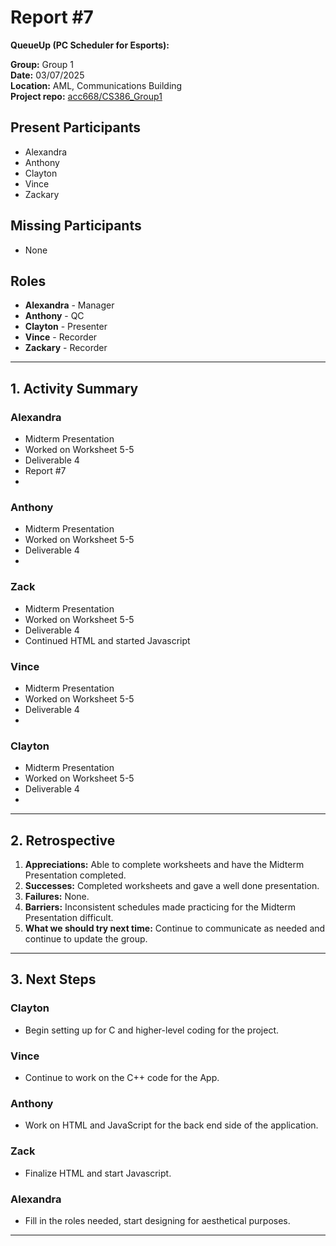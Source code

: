 # Report #7

**QueueUp (PC Scheduler for Esports):**

**Group:** Group 1  
**Date:** 03/07/2025  
**Location:** AML, Communications Building  
**Project repo:** [acc668/CS386_Group1](https://github.com/acc668/CS386_Group1)  

## Present Participants
- Alexandra
- Anthony
- Clayton
- Vince
- Zackary

## Missing Participants
- None

## Roles
- **Alexandra** - Manager
- **Anthony** - QC
- **Clayton** - Presenter
- **Vince** - Recorder
- **Zackary** - Recorder

---

## 1. Activity Summary

### Alexandra
- Midterm Presentation
- Worked on Worksheet 5-5
- Deliverable 4
- Report #7
- 

### Anthony
- Midterm Presentation
- Worked on Worksheet 5-5
- Deliverable 4
- 

### Zack
- Midterm Presentation
- Worked on Worksheet 5-5
- Deliverable 4
- Continued HTML and started Javascript

### Vince
- Midterm Presentation
- Worked on Worksheet 5-5
- Deliverable 4
- 

### Clayton
- Midterm Presentation
- Worked on Worksheet 5-5
- Deliverable 4
- 

---

## 2. Retrospective

1. **Appreciations:** Able to complete worksheets and have the Midterm Presentation  completed.
2. **Successes:** Completed worksheets and gave a well done presentation.
3. **Failures:** None.
4. **Barriers:** Inconsistent schedules made practicing for the Midterm Presentation difficult.
5. **What we should try next time:** Continue to communicate as needed and continue to update the group.

---

## 3. Next Steps

### Clayton
- Begin setting up for C and higher-level coding for the project.

### Vince
- Continue to work on the C++ code for the App.

### Anthony
- Work on HTML and JavaScript for the back end side of the application.

### Zack
- Finalize HTML and start Javascript.

### Alexandra
- Fill in the roles needed, start designing for aesthetical purposes.

---

